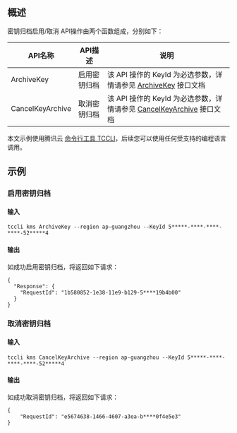 
## 概述

密钥归档启用/取消 API操作由两个函数组成，分别如下：

| API名称          | API描述      | 说明                                                         |
| ---------------- | ------------ | ------------------------------------------------------------ |
| ArchiveKey       | 启用密钥归档 | 该 API 操作的 KeyId 为必选参数，详情请参见 [ArchiveKey](https://cloud.tencent.com/document/product/573/47985) 接口文档 |
| CancelKeyArchive | 取消密钥归档 | 该 API 操作的 KeyId 为必选参数，详情请参见 [CancelKeyArchive](https://cloud.tencent.com/document/product/573/47984) 接口文档 |

本文示例使用腾讯云 [命令行工具 TCCLI](https://cloud.tencent.com/product/cli)，后续您可以使用任何受支持的编程语言调用。



## 示例

### 启用密钥归档

#### 输入

```
tccli kms ArchiveKey --region ap-guangzhou --KeyId 5*****-****-****-****-52*****4
```



#### 输出

如成功启用密钥归档，将返回如下请求：

```
{
  "Response": {
    "RequestId": "1b580852-1e38-11e9-b129-5****19b4b00"
  }
}
```



### 取消密钥归档

#### 输入

```
tccli kms CancelKeyArchive --region ap-guangzhou --KeyId 5*****-****-****-****-52*****4
```


#### 输出

如成功取消密钥归档，将返回如下请求：

```{
{
    "RequestId": "e5674638-1466-4607-a3ea-b****0f4e5e3"
}
```



